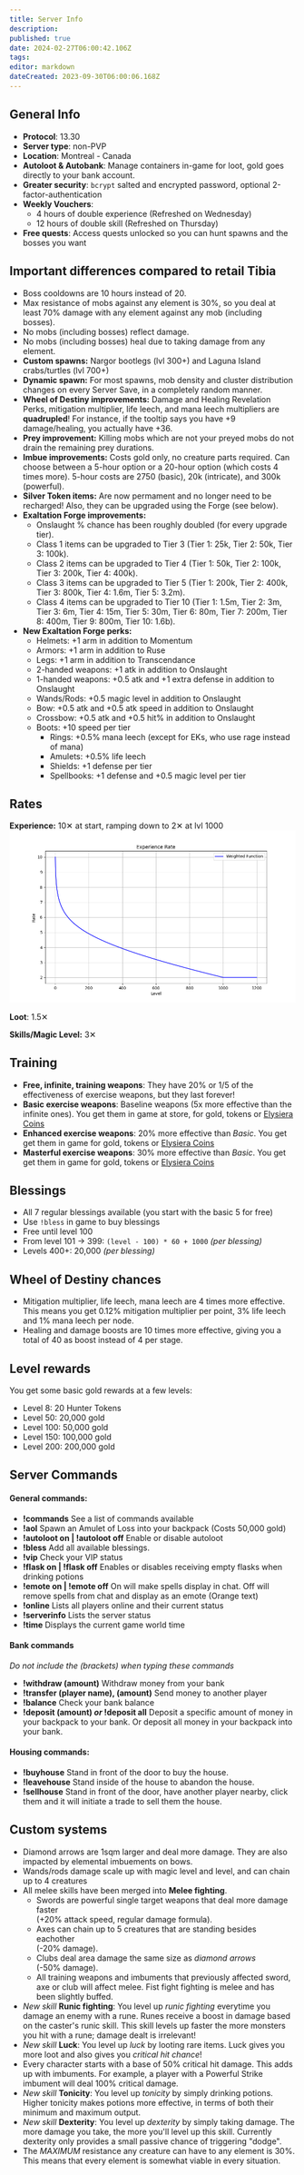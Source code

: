```yaml
---
title: Server Info
description: 
published: true
date: 2024-02-27T06:00:42.106Z
tags: 
editor: markdown
dateCreated: 2023-09-30T06:00:06.168Z
---
```


## General Info

-   **Protocol**: 13.30
-   **Server type**: non-PVP
-   **Location**: Montreal - Canada
-   **Autoloot & Autobank**: Manage containers in-game for loot, gold goes directly to your bank account.
-   **Greater security**: `bcrypt` salted and encrypted password, optional 2-factor-authentication
-   **Weekly Vouchers**:
    -   4 hours of double experience (Refreshed on Wednesday)
    -   12 hours of double skill (Refreshed on Thursday)
-   **Free quests**: Access quests unlocked so you can hunt spawns and the bosses you want

## Important differences compared to retail Tibia

- Boss cooldowns are 10 hours instead of 20.
- Max resistance of mobs against any element is 30%, so you deal at least 70% damage with any element against any mob (including bosses).
- No mobs (including bosses) reflect damage.
- No mobs (including bosses) heal due to taking damage from any element.
- **Custom spawns:** Nargor bootlegs (lvl 300+) and Laguna Island crabs/turtles (lvl 700+)
- **Dynamic spawn:** For most spawns, mob density and cluster distribution changes on every Server Save, in a completely random manner.
- **Wheel of Destiny improvements:** Damage and Healing Revelation Perks, mitigation multiplier, life leech, and mana leech multipliers are **quadrupled**! For instance, if the tooltip says you have +9 damage/healing, you actually have +36.
- **Prey improvement:** Killing mobs which are not your preyed mobs do not drain the remaining prey durations.
- **Imbue improvements:** Costs gold only, no creature parts required. Can choose between a 5-hour option or a 20-hour option (which costs 4 times more). 5-hour costs are 2750 (basic), 20k (intricate), and 300k (powerful).
- **Silver Token items:** Are now permament and no longer need to be recharged! Also, they can be upgraded using the Forge (see below).
- **Exaltation Forge improvements:** 
	- Onslaught % chance has been roughly doubled (for every upgrade tier).
	- Class 1 items can be upgraded to Tier 3 (Tier 1: 25k, Tier 			2: 50k, Tier 3: 100k).
  - Class 2 items can be upgraded to Tier 4 (Tier 1: 50k, Tier 			2: 100k, Tier 3: 200k, Tier 4: 400k).
  - Class 3 items can be upgraded to Tier 5 (Tier 1: 200k, Tier 2: 400k, Tier 3: 800k, Tier 4: 1.6m, Tier 5: 3.2m).
  - Class 4 items can be upgraded to Tier 10 (Tier 1: 1.5m, Tier 2: 3m, Tier 3: 6m, Tier 4: 15m, Tier 5: 30m, Tier 6: 80m, Tier 7: 200m, Tier 8: 400m, Tier 9: 800m, Tier 10: 1.6b).
- **New Exaltation Forge perks:**
	- Helmets: +1 arm in addition to Momentum
	- Armors: +1 arm in addition to Ruse
	- Legs: +1 arm in addition to Transcendance
	- 2-handed weapons: +1 atk in addition to Onslaught
	- 1-handed weapons: +0.5 atk and +1 extra defense in addition to Onslaught
	- Wands/Rods: +0.5 magic level in addition to Onslaught
	- Bow: +0.5 atk and +0.5 atk speed in addition to Onslaught
	- Crossbow: +0.5 atk and +0.5 hit% in addition to Onslaught
  - Boots: +10 speed per tier
	- Rings: +0.5% mana leech (except for EKs, who use rage instead of mana)
	- Amulets: +0.5% life leech
	- Shields: +1 defense per tier
	- Spellbooks: +1 defense and +0.5 magic level per tier

## Rates

**Experience:** 10✕ at start, ramping down to 2✕ at lvl 1000
![exp-rate.png](/exp-rate.png)

**Loot**: 1.5✕

**Skills/Magic Level:** 3✕

## Training

-   **Free, infinite, training weapons**: They have 20% or 1/5 of the effectiveness of exercise weapons, but they last forever!
-   **Basic exercise weapons**: Baseline weapons (5x more effective than the infinite ones). You get them in game at store, for gold, tokens or [Elysiera Coins](https://elysiera.com/shop)
-   **Enhanced exercise weapons**: 20% more effective than *Basic*. You get get them in game for gold, tokens or [Elysiera Coins](https://elysiera.com/shop)
-   **Masterful exercise weapons**: 30% more effective than *Basic*. You get get them in game for gold, tokens or [Elysiera Coins](https://elysiera.com/shop)

## Blessings

-   All 7 regular blessings available (you start with the basic 5 for free)
-   Use `!bless` in game to buy blessings
-   Free until level 100
-   From level 101 -> 399: `(level - 100) * 60 + 1000` *(per blessing)*
-   Levels 400+: 20,000 *(per blessing)*

## Wheel of Destiny chances

- Mitigation multiplier, life leech, mana leech are 4 times more effective. This means you get 0.12% mitigation multiplier per point, 3% life leech and 1% mana leech per node.
- Healing and damage boosts are 10 times more effective, giving you a total of 40 as boost instead of 4 per stage.

## Level rewards

You get some basic gold rewards at a few levels:

-   Level 8: 20 Hunter Tokens
-   Level 50: 20,000 gold
-   Level 100: 50,000 gold
-   Level 150: 100,000 gold
-   Level 200: 200,000 gold

## Server Commands
#### **General commands:**
-   **!commands**
See a list of commands available
-   **!aol**
Spawn an Amulet of Loss into your backpack (Costs 50,000 gold)
- **!autoloot on | !autoloot off**
Enable or disable autoloot
-   **!bless**
Add all available blessings.
-   **!vip**
Check your VIP status
-   **!flask on	 | !flask off**
Enables or disables receiving empty flasks when drinking potions
-   **!emote on	 | !emote off**
On will make spells display in chat.
Off will remove spells from chat and display as an emote (Orange text)
-   **!online**
Lists all players online and their current status
-   **!serverinfo**
Lists the server status
-   **!time**
Displays the current game world time


#### **Bank commands**
*Do not include the (brackets) when typing these commands*
-   **!withdraw (amount)**
Withdraw money from your bank
-   **!transfer (player name), (amount)**
Send money to another player
-   **!balance**
Check your bank balance
-   **!deposit (amount) *or* !deposit all**
Deposit a specific amount of money in your backpack to your bank.
Or deposit all money in your backpack into your bank.

#### **Housing commands:**
-   **!buyhouse**
Stand in front of the door to buy the house.
-   **!leavehouse**
Stand inside of the house to abandon the house.
-   **!sellhouse**
Stand in front of the door, have another player nearby, click them and it will initiate a trade to sell them the house.

## Custom systems

-   Diamond arrows are 1sqm larger and deal more damage. They are also impacted by elemental imbuements on bows.
-   Wands/rods damage scale up with magic level and level, and can chain up to 4 creatures
-   All melee skills have been merged into **Melee fighting**.
    -   Swords are powerful single target weapons that deal more damage faster  
        (+20% attack speed, regular damage formula).
    -   Axes can chain up to 5 creatures that are standing besides eachother  
        (-20% damage).
    -   Clubs deal area damage the same size as *diamond arrows*  
        (-50% damage).
    -   All training weapons and imbuments that previously affected sword, axe or club will affect melee. Fist fight fighting is melee and has been slightly buffed.
-   *New skill* **Runic fighting**: You level up *runic fighting* everytime you damage an enemy with a rune. Runes receive a boost in damage based on the caster's runic skill. This skill levels up faster the more monsters you hit with a rune; damage dealt is irrelevant!
-   *New skill* **Luck**: You level up *luck* by looting rare items. Luck gives you more loot and also gives you *critical hit chance*!
-   Every character starts with a base of 50% critical hit damage. This adds up with imbuments. For example, a player with a Powerful Strike imbument will deal 100% critical damage.
-   *New skill* **Tonicity**: You level up *tonicity* by simply drinking potions. Higher tonicity makes potions more effective, in terms of both their minimum and maximum output.
-   *New skill* **Dexterity**: You level up *dexterity* by simply taking damage. The more damage you take, the more you'll level up this skill. Currently dexterity only provides a small passive chance of triggering "dodge".
-   The *MAXIMUM* resistance any creature can have to any element is 30%. This means that every element is somewhat viable in every situation.